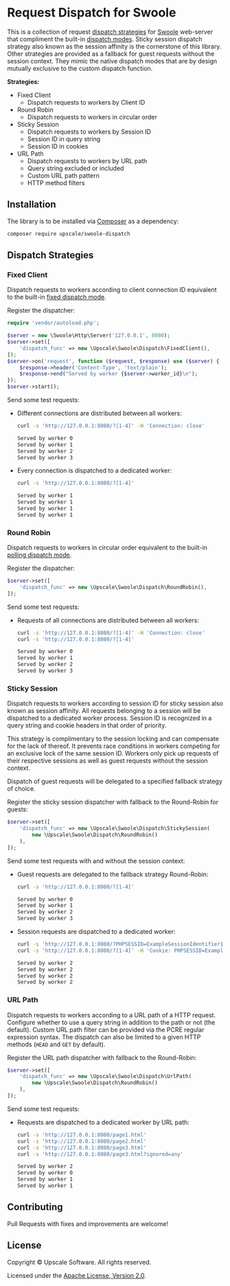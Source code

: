 Request Dispatch for Swoole
===========================

This is a collection of request [dispatch strategies](https://www.swoole.co.uk/docs/modules/swoole-server/configuration#dispatch_func) for [Swoole](https://www.swoole.co.uk/) web-server that compliment the built-in [dispatch modes](https://www.swoole.co.uk/docs/modules/swoole-server/configuration#dispatch_mode).
Sticky session dispatch strategy also known as the session affinity is the cornerstone of this library.
Other strategies are provided as a fallback for guest requests without the session context.
They mimic the native dispatch modes that are by design mutually exclusive to the custom dispatch function.

**Strategies:**
- Fixed Client
    - Dispatch requests to workers by Client ID
- Round Robin
    - Dispatch requests to workers in circular order
- Sticky Session
    - Dispatch requests to workers by Session ID
    - Session ID in query string
    - Session ID in cookies
- URL Path
    - Dispatch requests to workers by URL path
    - Query string excluded or included
    - Custom URL path pattern
    - HTTP method filters

## Installation

The library is to be installed via [Composer](https://getcomposer.org/) as a dependency:
```bash
composer require upscale/swoole-dispatch
```
## Dispatch Strategies

### Fixed Client

Dispatch requests to workers according to client connection ID equivalent to the built-in [fixed dispatch mode](https://www.swoole.co.uk/docs/modules/swoole-server/configuration#dispatch_mode).

Register the dispatcher:
```php
require 'vendor/autoload.php';

$server = new \Swoole\Http\Server('127.0.0.1', 8080);
$server->set([
    'dispatch_func' => new \Upscale\Swoole\Dispatch\FixedClient(),
]);
$server->on('request', function ($request, $response) use ($server) {
    $response->header('Content-Type', 'text/plain');
    $response->end("Served by worker {$server->worker_id}\n");
});
$server->start();
```

Send some test requests:
- Different connections are distributed between all workers:
    ```bash
    curl -s 'http://127.0.0.1:8080/?[1-4]' -H 'Connection: close'

    Served by worker 0
    Served by worker 1
    Served by worker 2
    Served by worker 3
    ```
- Every connection is dispatched to a dedicated worker:
    ```bash
    curl -s 'http://127.0.0.1:8080/?[1-4]'

    Served by worker 1
    Served by worker 1
    Served by worker 1
    Served by worker 1
    ```

### Round Robin

Dispatch requests to workers in circular order equivalent to the built-in [polling dispatch mode](https://www.swoole.co.uk/docs/modules/swoole-server/configuration#dispatch_mode).

Register the dispatcher:
```php
$server->set([
    'dispatch_func' => new \Upscale\Swoole\Dispatch\RoundRobin(),
]);
```

Send some test requests:
- Requests of all connections are distributed between all workers:
    ```bash
    curl -s 'http://127.0.0.1:8080/?[1-4]' -H 'Connection: close'
    curl -s 'http://127.0.0.1:8080/?[1-4]'

    Served by worker 0
    Served by worker 1
    Served by worker 2
    Served by worker 3
    ```

### Sticky Session

Dispatch requests to workers according to session ID for sticky session also known as session affinity.
All requests belonging to a session will be dispatched to a dedicated worker process.
Session ID is recognized in a query string and cookie headers in that order of priority.

This strategy is complimentary to the session locking and can compensate for the lack of thereof.
It prevents race conditions in workers competing for an exclusive lock of the same session ID.
Workers only pick up requests of their respective sessions as well as guest requests without the session context.

Dispatch of guest requests will be delegated to a specified fallback strategy of choice.

Register the sticky session dispatcher with fallback to the Round-Robin for guests:
```php
$server->set([
    'dispatch_func' => new \Upscale\Swoole\Dispatch\StickySession(
        new \Upscale\Swoole\Dispatch\RoundRobin()
    ),
]);
```

Send some test requests with and without the session context:
- Guest requests are delegated to the fallback strategy Round-Robin:
    ```bash
    curl -s 'http://127.0.0.1:8080/?[1-4]'

    Served by worker 0
    Served by worker 1
    Served by worker 2
    Served by worker 3
    ```
- Session requests are dispatched to a dedicated worker:
    ```bash
    curl -s 'http://127.0.0.1:8080/?PHPSESSID=ExampleSessionIdentifier11&[1-4]'
    curl -s 'http://127.0.0.1:8080/?[1-4]' -H 'Cookie: PHPSESSID=ExampleSessionIdentifier11'

    Served by worker 2
    Served by worker 2
    Served by worker 2
    Served by worker 2
    ```
    
### URL Path

Dispatch requests to workers according to a URL path of a HTTP request.
Configure whether to use a query string in addition to the path or not (the default).
Custom URL path filter can be provided via the PCRE regular expression syntax.
The dispatch can also be limited to a given HTTP methods (`HEAD` and `GET` by default).

Register the URL path dispatcher with fallback to the Round-Robin:
```php
$server->set([
    'dispatch_func' => new \Upscale\Swoole\Dispatch\UrlPath(
        new \Upscale\Swoole\Dispatch\RoundRobin()
    ),
]);
```

Send some test requests:
- Requests are dispatched to a dedicated worker by URL path:
    ```bash
    curl -s 'http://127.0.0.1:8080/page1.html'
    curl -s 'http://127.0.0.1:8080/page2.html'
    curl -s 'http://127.0.0.1:8080/page3.html'
    curl -s 'http://127.0.0.1:8080/page3.html?ignored=any'

    Served by worker 2
    Served by worker 0
    Served by worker 1
    Served by worker 1
    ```

## Contributing

Pull Requests with fixes and improvements are welcome!

## License

Copyright © Upscale Software. All rights reserved.

Licensed under the [Apache License, Version 2.0](http://www.apache.org/licenses/LICENSE-2.0).